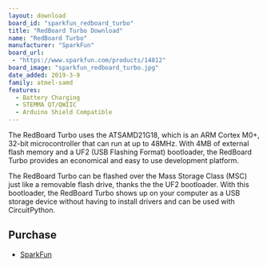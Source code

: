 ```yaml
---
layout: download
board_id: "sparkfun_redboard_turbo"
title: "RedBoard Turbo Download"
name: "RedBoard Turbo"
manufacturer: "SparkFun"
board_url:
 - "https://www.sparkfun.com/products/14812"
board_image: "sparkfun_redboard_turbo.jpg"
date_added: 2019-3-9
family: atmel-samd
features:
  - Battery Charging
  - STEMMA QT/QWIIC
  - Arduino Shield Compatible
---
```


The RedBoard Turbo uses the ATSAMD21G18, which is an ARM Cortex M0+, 32-bit microcontroller that can run at up to 48MHz. With 4MB of external flash memory and a UF2 (USB Flashing Format) bootloader, the RedBoard Turbo provides an economical and easy to use development platform.

The RedBoard Turbo can be flashed over the Mass Storage Class (MSC) just like a removable flash drive, thanks the the UF2 bootloader. With this bootloader, the RedBoard Turbo shows up on your computer as a USB storage device without having to install drivers and can be used with CircuitPython.

## Purchase
* [SparkFun](https://www.sparkfun.com/products/14812)
